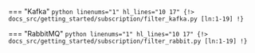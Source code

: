 === "Kafka"
    ```python linenums="1" hl_lines="10 17"
    {!> docs_src/getting_started/subscription/filter_kafka.py [ln:1-19] !}
    ```

=== "RabbitMQ"
    ```python linenums="1" hl_lines="10 17"
    {!> docs_src/getting_started/subscription/filter_rabbit.py [ln:1-19] !}
    ```
